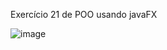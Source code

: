
Exercício 21 de POO usando javaFX


![image](https://github.com/Felliny/javaFX_Exer21_POO/assets/99506287/b4fd9f45-477b-40da-affd-68aefac50280)
